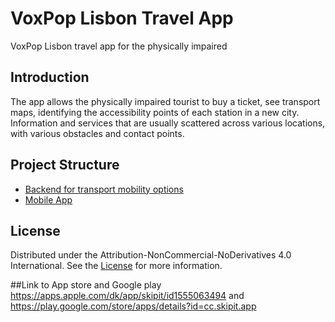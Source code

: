 # VoxPop Lisbon Travel App
VoxPop Lisbon travel app for the physically impaired

## Introduction
The app allows the physically impaired tourist to buy a ticket, see transport maps, identifying the accessibility points of each station in a new city. Information and services that are usually scattered across various locations, with various obstacles and contact points.

## Project Structure

- [Backend for transport mobility options](/backend/)
- [Mobile App](/mobile-app/)

## License
Distributed under the Attribution-NonCommercial-NoDerivatives 4.0 International. See the [License](/LICENSE.md) for more information.

##Link to App store and Google play
https://apps.apple.com/dk/app/skipit/id1555063494 and https://play.google.com/store/apps/details?id=cc.skipit.app
